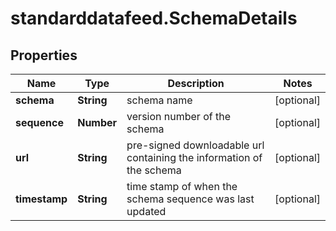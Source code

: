 # standarddatafeed.SchemaDetails

## Properties

Name | Type | Description | Notes
------------ | ------------- | ------------- | -------------
**schema** | **String** | schema name | [optional] 
**sequence** | **Number** | version number of the schema | [optional] 
**url** | **String** | pre-signed downloadable url containing the information of the schema | [optional] 
**timestamp** | **String** | time stamp of when the schema sequence was last updated | [optional] 


